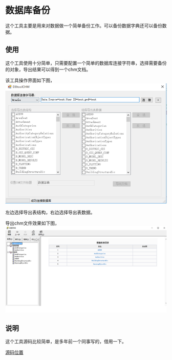 # 数据库备份

这个工具主要是用来对数据做一个简单备份工作。可以备份数据字典还可以备份数据。

## 使用
这个工具使用十分简单，只需要配置一个简单的数据库连接字符串，选择需要备份的对象，导出结果可以得到一个chm文档。

该工具操作界面如下图，              
 ![](image/db-back-1.png)

左边选择导出表结构，右边选择导出表数据。

导出chm文件效果如下图，
 ![](image/db-back-2.png)

 ## 说明
 这个工具源码比较简单，是多年前一个同事写的，借用一下。

 [源码位置](https://github.com/numsg/software-maintenance/tree/master/02%20src/DBDcoumentCreater)
